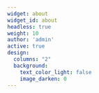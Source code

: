 ```yaml
---
widget: about
widget_id: about
headless: true
weight: 10
author: 'admin'
active: true
design:
  columns: "2"
  background:
    text_color_light: false
    image_darken: 0
---
```

